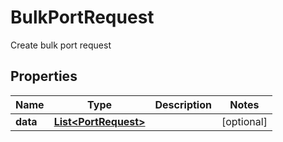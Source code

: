 

# BulkPortRequest

Create bulk port request

## Properties

| Name | Type | Description | Notes |
|------------ | ------------- | ------------- | -------------|
|**data** | [**List&lt;PortRequest&gt;**](PortRequest.md) |  |  [optional] |



